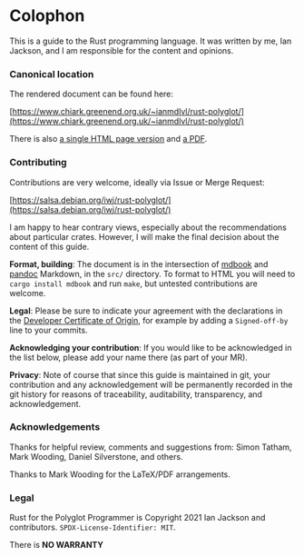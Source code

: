Colophon
========

[comment]: # ( Copyright 2021 Ian Jackson and contributors  )
[comment]: # ( SPDX-License-Identifier: MIT                 )
[comment]: # ( There is NO WARRANTY.                        )

This is a guide to the Rust programming language.  It was written by
me, Ian Jackson, and I am responsible for the content and opinions.

### Canonical location

The rendered document can be found here:

   [https://www.chiark.greenend.org.uk/~ianmdlvl/rust-polyglot/](https://www.chiark.greenend.org.uk/~ianmdlvl/rust-polyglot/)

There is also
[a single HTML page version](https://www.chiark.greenend.org.uk/%7Eianmdlvl/rust-polyglot/print.html) and
[a PDF](https://www.chiark.greenend.org.uk/%7Eianmdlvl/rust-polyglot/polyglot.pdf).

### Contributing

Contributions are very welcome, ideally via Issue or Merge Request:

   [https://salsa.debian.org/iwj/rust-polyglot/](https://salsa.debian.org/iwj/rust-polyglot/)

I am happy to hear contrary views,
especially about the recommendations about particular crates.
However,
I will make the final decision about the content of this guide.

**Format, building**:
The document is in the intersection of
[mdbook](https://rust-lang.github.io/mdBook/) and 
[pandoc](https://pandoc.org/) Markdown,
in the `src/` directory.
To format to HTML you will need to `cargo install mdbook` and run `make`,
but untested contributions are welcome.

**Legal**:
Please be sure to indicate your agreement with
the declarations in the
[Developer Certificate of Origin](#developer-certificate-of-origin-developer-certificate),
for example by adding a `Signed-off-by` line to your commits.

**Acknowledging your contribution**:
If you would like to be acknowledged in the list below,
please add your name there
(as part of your MR).

**Privacy**:
Note of course that since this guide is maintained in git,
your contribution and any acknowledgement
will be permanently recorded in the git history
for reasons of traceability, auditability, transparency,
and acknowledgement.

### Acknowledgements

Thanks for helpful review, comments and suggestions from:
Simon Tatham,
Mark Wooding,
Daniel Silverstone,
and others.

Thanks to Mark Wooding for the LaTeX/PDF arrangements.

### Legal

Rust for the Polyglot Programmer is
Copyright 2021 Ian Jackson and contributors.
`SPDX-License-Identifier: MIT`.

There is **NO WARRANTY**

[comment]: # ( Extra data is appended here by generate-inputs: )
